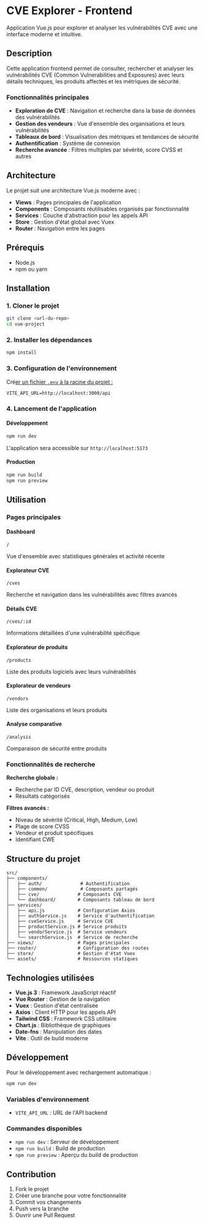 # CVE Explorer - Frontend

Application Vue.js pour explorer et analyser les vulnérabilités CVE avec une interface moderne et intuitive.

## Description

Cette application frontend permet de consulter, rechercher et analyser les vulnérabilités CVE (Common Vulnerabilities and Exposures) avec leurs détails techniques, les produits affectés et les métriques de sécurité.

### Fonctionnalités principales

- **Exploration de CVE** : Navigation et recherche dans la base de données des vulnérabilités
- **Gestion des vendeurs** : Vue d'ensemble des organisations et leurs vulnérabilités
- **Tableaux de bord** : Visualisation des métriques et tendances de sécurité
- **Authentification** : Système de connexion
- **Recherche avancée** : Filtres multiples par sévérité, score CVSS et autres

## Architecture

Le projet suit une architecture Vue.js moderne avec :

- **Views** : Pages principales de l'application
- **Components** : Composants réutilisables organisés par fonctionnalité
- **Services** : Couche d'abstraction pour les appels API
- **Store** : Gestion d'état global avec Vuex
- **Router** : Navigation entre les pages

## Prérequis

- Node.js
- npm ou yarn

## Installation

### 1. Cloner le projet

```bash
git clone <url-du-repo>
cd vue-project
```

### 2. Installer les dépendances

```bash
npm install
```

### 3. Configuration de l'environnement

Cré[er un fichier `.env` à la racine du projet :
]()
```env
VITE_API_URL=http://localhost:3000/api
```

### 4. Lancement de l'application

#### Développement

```bash
npm run dev
```

L'application sera accessible sur `http://localhost:5173`

#### Production

```bash
npm run build
npm run preview
```

## Utilisation

### Pages principales

#### Dashboard
```
/
```
Vue d'ensemble avec statistiques générales et activité récente

#### Explorateur CVE
```
/cves
```
Recherche et navigation dans les vulnérabilités avec filtres avancés

#### Détails CVE
```
/cves/:id
```
Informations détaillées d'une vulnérabilité spécifique

#### Explorateur de produits
```
/products
```
Liste des produits logiciels avec leurs vulnérabilités

#### Explorateur de vendeurs
```
/vendors
```
Liste des organisations et leurs produits

#### Analyse comparative
```
/analysis
```
Comparaison de sécurité entre produits

### Fonctionnalités de recherche

**Recherche globale :**
- Recherche par ID CVE, description, vendeur ou produit
- Résultats catégorisés

**Filtres avancés :**
- Niveau de sévérité (Critical, High, Medium, Low)
- Plage de score CVSS
- Vendeur et produit spécifiques
- Identifiant CWE

## Structure du projet

```
src/
├── components/
│   ├── auth/              # Authentification
│   ├── common/            # Composants partagés
│   ├── cve/              # Composants CVE
│   └── dashboard/        # Composants tableau de bord
├── services/
│   ├── api.js            # Configuration Axios
│   ├── authService.js    # Service d'authentification
│   ├── cveService.js     # Service CVE
│   ├── productService.js # Service produits
│   ├── vendorService.js  # Service vendeurs
│   └── searchService.js  # Service de recherche
├── views/                # Pages principales
├── router/               # Configuration des routes
├── store/                # Gestion d'état Vuex
└── assets/               # Ressources statiques
```

## Technologies utilisées

- **Vue.js 3** : Framework JavaScript réactif
- **Vue Router** : Gestion de la navigation
- **Vuex** : Gestion d'état centralisée
- **Axios** : Client HTTP pour les appels API
- **Tailwind CSS** : Framework CSS utilitaire
- **Chart.js** : Bibliothèque de graphiques
- **Date-fns** : Manipulation des dates
- **Vite** : Outil de build moderne

## Développement

Pour le développement avec rechargement automatique :

```bash
npm run dev
```

### Variables d'environnement

- `VITE_API_URL` : URL de l'API backend

### Commandes disponibles

- `npm run dev` : Serveur de développement
- `npm run build` : Build de production
- `npm run preview` : Aperçu du build de production

## Contribution

1. Fork le projet
2. Créer une branche pour votre fonctionnalité
3. Commit vos changements
4. Push vers la branche
5. Ouvrir une Pull Request
